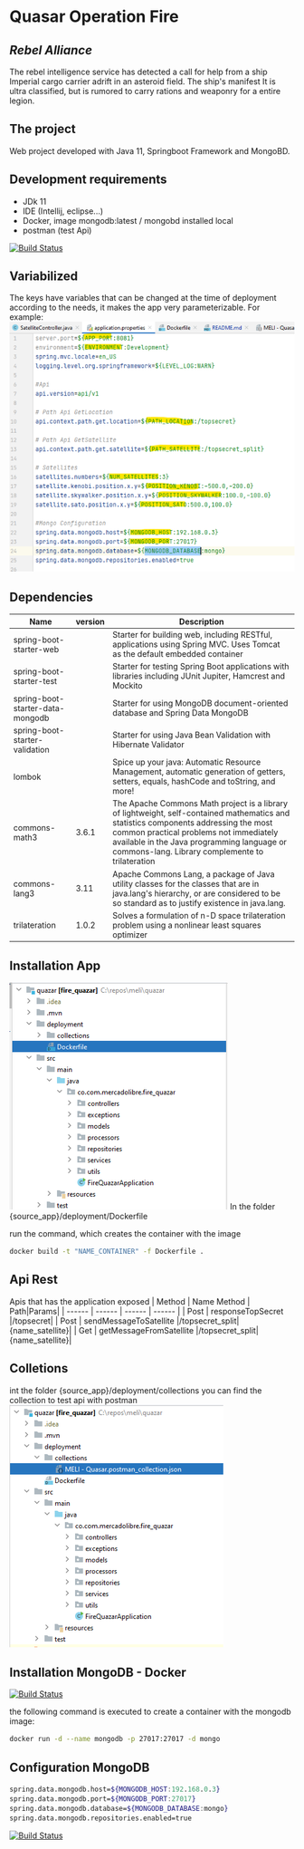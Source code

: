 # Quasar Operation Fire
## _Rebel Alliance_

The rebel intelligence service has detected a call for help from a ship
Imperial cargo carrier adrift in an asteroid field. The ship's manifest
It is ultra classified, but is rumored to carry rations and weaponry for a
entire legion.

## The project
Web project developed with Java 11, Springboot Framework and MongoBD.

## Development requirements 
- JDk 11
- IDE (Intellij, eclipse...)
- Docker, image mongodb:latest / mongobd installed local
- postman (test Api)

[![Build Status](https://ertan-toker.de/wp-content/uploads/2018/04/spring-boot-project-logo-2-256x256.png)]()

## Variabilized 
The keys have variables that can be changed at the time of deployment according to the needs, it makes the app very parameterizable. For example:
[![Build Status](./parametrizable_deploy.png)]()

## Dependencies

| Name | version | Description |
| ------ | ------ | ------ |
| spring-boot-starter-web |  | Starter for building web, including RESTful, applications using Spring MVC. Uses Tomcat as the default embedded container|
| spring-boot-starter-test |  | Starter for testing Spring Boot applications with libraries including JUnit Jupiter, Hamcrest and Mockito|
|spring-boot-starter-data-mongodb| | Starter for using MongoDB document-oriented database and Spring Data MongoDB|
|spring-boot-starter-validation| |Starter for using Java Bean Validation with Hibernate Validator |
|lombok| |Spice up your java: Automatic Resource Management, automatic generation of getters, setters, equals, hashCode and toString, and more! |
|commons-math3 | 3.6.1 |The Apache Commons Math project is a library of lightweight, self-contained mathematics and statistics components addressing the most common practical problems not immediately available in the Java programming language or commons-lang. Library complemente to trilateration |
|commons-lang3| 3.11 | Apache Commons Lang, a package of Java utility classes for the classes that are in java.lang's hierarchy, or are considered to be so standard as to justify existence in java.lang.|
|trilateration| 1.0.2|Solves a formulation of n-D space trilateration problem using a nonlinear least squares optimizer |

## Installation App
[![Build Status](./folder_docker.png)]()
In the folder {source_app}/deployment/Dockerfile

run the command, which creates the container with the image
```sh
docker build -t "NAME_CONTAINER" -f Dockerfile .
```


## Api Rest
Apis that has the application exposed
| Method | Name Method | Path|Params|
| ------ | ------ | ------ | ------ |
| Post | responseTopSecret |/topsecret|
| Post | sendMessageToSatellite |/topsecret_split|{name_satellite}|
| Get | getMessageFromSatellite |/topsecret_split|{name_satellite}|

## Colletions
int the folder {source_app}/deployment/collections
you can find the collection to test api with postman
[![Build Status](./collection_postman.png)]()

## Installation MongoDB - Docker 
[![Build Status](https://d1.awsstatic.com/acs/characters/Logos/Docker-Logo_Horizontel_279x131.b8a5c41e56b77706656d61080f6a0217a3ba356d.png)]()

the following command is executed to create a container with the mongodb image:
```sh
docker run -d --name mongodb -p 27017:27017 -d mongo
```

## Configuration MongoDB
```sh
spring.data.mongodb.host=${MONGODB_HOST:192.168.0.3}
spring.data.mongodb.port=${MONGODB_PORT:27017}
spring.data.mongodb.database=${MONGODB_DATABASE:mongo}
spring.data.mongodb.repositories.enabled=true
```


[![Build Status](https://travis-ci.org/joemccann/dillinger.svg?branch=master)](https://travis-ci.org/joemccann/dillinger)
